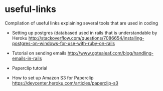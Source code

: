 # useful-links
Compilation of useful links explaining several tools that are used in coding

- Setting up postgres (databased used in rails that is understandable by Heroku
http://stackoverflow.com/questions/7086654/installing-postgres-on-windows-for-use-with-ruby-on-rails

- Tutorial on sending emails
http://www.gotealeaf.com/blog/handling-emails-in-rails

- Paperclip tutorial

- How to set up Amazon S3 for Paperclip
https://devcenter.heroku.com/articles/paperclip-s3
